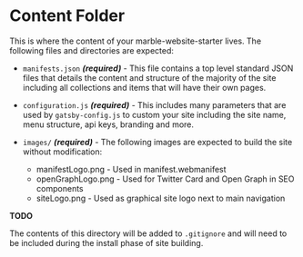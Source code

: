 # Content Folder

This is where the content of your marble-website-starter lives. The following files and directories are expected:

* `manifests.json` ***(required)*** - This file contains a top level standard JSON files that details the content and structure of the majority of the site including all collections and items that will have their own pages.

* `configuration.js` ***(required)*** - This includes many parameters that are used by `gatsby-config.js` to custom your site including the site name, menu structure, api keys, branding and more.

* `images/` ***(required)*** -  The following images are expected to build the site without modification:
  * manifestLogo.png - Used in manifest.webmanifest
  * openGraphLogo.png - Used for Twitter Card and Open Graph in SEO components
  * siteLogo.png - Used as graphical site logo next to main navigation

**TODO**

The contents of this directory will be added to `.gitignore` and will need to be included during the install phase of site building.
